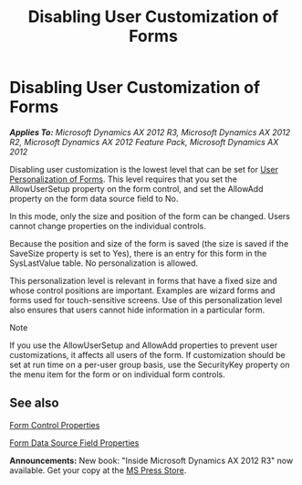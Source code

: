 ﻿---
title: Disabling User Customization of Forms
TOCTitle: Disabling User Customization of Forms
ms:assetid: 847e97c1-d9de-4752-b1a9-967f405e195b
ms:mtpsurl: https://msdn.microsoft.com/en-us/library/Aa676961(v=AX.60)
ms:contentKeyID: 35246165
ms.date: 05/18/2015
mtps_version: v=AX.60
---

# Disabling User Customization of Forms 


_**Applies To:** Microsoft Dynamics AX 2012 R3, Microsoft Dynamics AX 2012 R2, Microsoft Dynamics AX 2012 Feature Pack, Microsoft Dynamics AX 2012_

Disabling user customization is the lowest level that can be set for [User Personalization of Forms](user-personalization-of-forms.md). This level requires that you set the AllowUserSetup property on the form control, and set the AllowAdd property on the form data source field to No.

In this mode, only the size and position of the form can be changed. Users cannot change properties on the individual controls.

Because the position and size of the form is saved (the size is saved if the SaveSize property is set to Yes), there is an entry for this form in the SysLastValue table. No personalization is allowed.

This personalization level is relevant in forms that have a fixed size and whose control positions are important. Examples are wizard forms and forms used for touch-sensitive screens. Use of this personalization level also ensures that users cannot hide information in a particular form.


> [!NOTE]
> <P>If you use the AllowUserSetup and AllowAdd properties to prevent user customizations, it affects all users of the form. If customization should be set at run time on a per-user group basis, use the SecurityKey property on the menu item for the form or on individual form controls.</P>



## See also

[Form Control Properties](form-control-properties.md)

[Form Data Source Field Properties](form-data-source-field-properties.md)

  
**Announcements:** New book: "Inside Microsoft Dynamics AX 2012 R3" now available. Get your copy at the [MS Press Store](https://www.microsoftpressstore.com/store/inside-microsoft-dynamics-ax-2012-r3-9780735685109).


